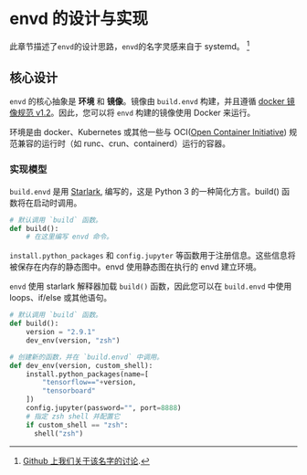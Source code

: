 # envd 的设计与实现

此章节描述了`envd`的设计思路，`envd`的名字灵感来自于 systemd。 [^1]

[^1]: [Github 上我们关于该名字的讨论](https://github.com/tensorchord/envd/issues/2#issuecomment-1119175904).

## 核心设计

`envd` 的核心抽象是 **环境** 和 **镜像**。镜像由 `build.envd` 构建，并且遵循 [docker 镜像规范 v1.2](https://github.com/moby/moby/blob/master/image/spec/v1.2.md)。因此，您可以将 `envd` 构建的镜像使用 Docker 来运行。

环境是由 docker、Kubernetes 或其他一些与 OCI([Open Container Initiative](https://github.com/opencontainers/runtime-spec)) 规范兼容的运行时（如 runc、crun、containerd）运行的容器。

### 实现模型

`build.envd` 是用 [Starlark](https://github.com/bazelbuild/starlark), 编写的，这是 Python 3 的一种简化方言。build() 函数将在启动时调用。

```python title=build.envd
# 默认调用 `build` 函数。
def build():
    # 在这里编写 envd 命令。
```

`install.python_packages` 和 `config.jupyter` 等函数用于注册信息。这些信息将被保存在内存的静态图中。envd 使用静态图在执行的 envd 建立环境。

`envd` 使用 starlark 解释器加载 `build()` 函数，因此您可以在 `build.envd` 中使用 loops、if/else 或其他语句。

```python title=build.envd
# 默认调用 `build` 函数。
def build():
    version = "2.9.1"
    dev_env(version, "zsh")

# 创建新的函数，并在 `build.envd` 中调用。
def dev_env(version, custom_shell):
    install.python_packages(name=[
        "tensorflow=="+version,
        "tensorboard"
    ])
    config.jupyter(password="", port=8888)
    # 指定 zsh shell 并配置它
    if custom_shell == "zsh":
      shell("zsh")
```
